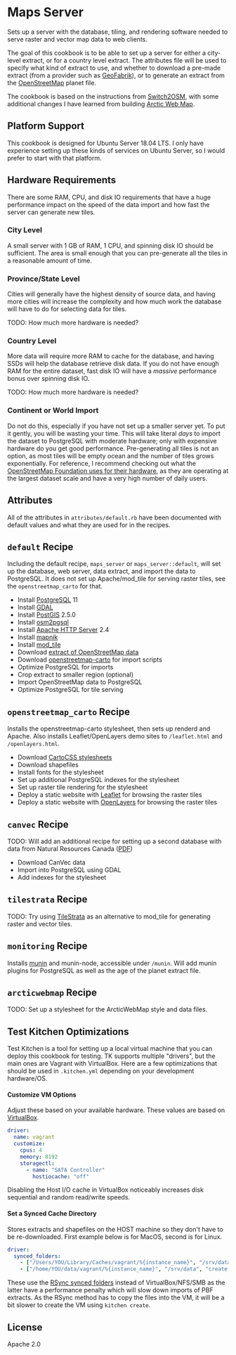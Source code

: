 # Maps Server

Sets up a server with the database, tiling, and rendering software needed to serve raster and vector map data to web clients.

The goal of this cookbook is to be able to set up a server for either a city-level extract, or for a country level extract. The attributes file will be used to specify what kind of extract to use, and whether to download a pre-made extract (from a provider such as [GeoFabrik][]), or to generate an extract from the [OpenStreetMap][] planet file.

The cookbook is based on the instructions from [Switch2OSM][], with some additional changes I have learned from building [Arctic Web Map][].

[Arctic Web Map]: https://webmap.arcticconnect.ca
[OpenStreetMap]: https://wiki.openstreetmap.org/wiki/Main_Page
[Switch2OSM]: https://switch2osm.org

## Platform Support

This cookbook is designed for Ubuntu Server 18.04 LTS. I only have experience setting up these kinds of services on Ubuntu Server, so I would prefer to start with that platform.

## Hardware Requirements

There are some RAM, CPU, and disk IO requirements that have a huge performance impact on the speed of the data import and how fast the server can generate new tiles.

### City Level

A small server with 1 GB of RAM, 1 CPU, and spinning disk IO should be sufficient. The area is small enough that you can pre-generate all the tiles in a reasonable amount of time.

### Province/State Level

Cities will generally have the highest density of source data, and having more cities will increase the complexity and how much work the database will have to do for selecting data for tiles.

TODO: How much more hardware is needed?

### Country Level

More data will require more RAM to cache for the database, and having SSDs will help the database retrieve disk data. If you do not have enough RAM for the entire dataset, fast disk IO will have a *massive* performance bonus over spinning disk IO.

TODO: How much more hardware is needed?

### Continent or World Import

Do not do this, especially if you have not set up a smaller server yet. To put it gently, you will be wasting your time. This will take literal *days* to import the dataset to PostgreSQL with moderate hardware; only with expensive hardware do you get good performance. Pre-generating all tiles is not an option, as most tiles will be empty ocean and the number of tiles grows exponentially. For reference, I recommend checking out what the [OpenStreetMap Foundation uses for their hardware][OSMF Servers], as they are operating at the largest dataset scale and have a very high number of daily users.

[OSMF Servers]: https://hardware.openstreetmap.org

## Attributes

All of the attributes in `attributes/default.rb` have been documented with default values and what they are used for in the recipes.

## `default` Recipe

Including the default recipe, `maps_server` or `maps_server::default`, will set up the database, web server, data extract, and import the data to PostgreSQL. It does not set up Apache/mod\_tile for serving raster tiles, see the `openstreetmap_carto` for that.

* Install [PostgreSQL][] 11
* Install [GDAL][]
* Install [PostGIS][] 2.5.0
* Install [osm2pgsql][]
* Install [Apache HTTP Server][] 2.4
* Install [mapnik][]
* Install [mod\_tile][modtile]
* Download [extract of OpenStreetMap data][GeoFabrik]
* Download [openstreetmap-carto][] for import scripts
* Optimize PostgreSQL for imports
* Crop extract to smaller region (optional)
* Import OpenStreetMap data to PostgreSQL
* Optimize PostgreSQL for tile serving

[Apache HTTP Server]: https://httpd.apache.org
[GDAL]: https://www.gdal.org
[GeoFabrik]: http://download.geofabrik.de
[mapnik]: https://mapnik.org
[modtile]: https://github.com/openstreetmap/mod_tile
[osm2pgsql]: https://github.com/openstreetmap/osm2pgsql
[PostGIS]: http://postgis.net
[PostgreSQL]: https://www.postgresql.org

## `openstreetmap_carto` Recipe

Installs the openstreetmap-carto stylesheet, then sets up renderd and Apache. Also installs Leaflet/OpenLayers demo sites to `/leaflet.html` and `/openlayers.html`.

* Download [CartoCSS stylesheets][openstreetmap-carto]
* Download shapefiles
* Install fonts for the stylesheet
* Set up additional PostgreSQL indexes for the stylesheet
* Set up raster tile rendering for the stylesheet
* Deploy a static website with [Leaflet][] for browsing the raster tiles
* Deploy a static website with [OpenLayers][] for browsing the raster tiles

[Leaflet]: https://leafletjs.com
[OpenLayers]: http://openlayers.org
[openstreetmap-carto]: https://github.com/gravitystorm/openstreetmap-carto

## `canvec` Recipe

TODO: Will add an additional recipe for setting up a second database with data from Natural Resources Canada ([PDF](https://www.nrcan.gc.ca/sites/www.nrcan.gc.ca/files/earthsciences/pdf/CanVec_en.pdf))

* Download CanVec data
* Import into PostgreSQL using GDAL
* Add indexes for the stylesheet

## `tilestrata` Recipe

TODO: Try using [TileStrata][] as an alternative to mod\_tile for generating raster and vector tiles.

[TileStrata]: https://github.com/naturalatlas/tilestrata

## `monitoring` Recipe

Installs [munin][] and munin-node, accessible under `/munin`. Will add munin plugins for PostgreSQL as well as the age of the planet extract file.

[Munin]: http://munin-monitoring.org

## `arcticwebmap` Recipe

TODO: Set up a stylesheet for the ArcticWebMap style and data files.

## Test Kitchen Optimizations

Test Kitchen is a tool for setting up a local virtual machine that you can deploy this cookbook for testing. TK supports multiple "drivers", but the main ones are Vagrant with VirtualBox. Here are a few optimizations that should be used in `.kitchen.yml` depending on your development hardware/OS.

#### Customize VM Options

Adjust these based on your available hardware. These values are based on [VirtualBox][VirtualBox Config].

```yaml
driver:
  name: vagrant
  customize:
    cpus: 4
    memory: 8192
    storagectl:
      - name: "SATA Controller"
        hostiocache: "off"
```

Disabling the Host I/O cache in VirtualBox noticeably increases disk sequential and random read/write speeds.

[VirtualBox Config]: https://www.vagrantup.com/docs/virtualbox/configuration.html

#### Set a Synced Cache Directory

Stores extracts and shapefiles on the HOST machine so they don't have to be re-downloaded. First example below is for MacOS, second is for Linux.

```yaml
driver:
  synced_folders:
    - ["/Users/YOU/Library/Caches/vagrant/%{instance_name}", "/srv/data", "create: true, type: :rsync"]
    - ["/home/YOU/data/vagrant/%{instance_name}", "/srv/data", "create: true, type: :rsync"]
```

These use the [RSync synced folders][RSync Synced Folders] instead of VirtualBox/NFS/SMB as the latter have a performance penalty which will slow down imports of PBF extracts. As the RSync method has to copy the files into the VM, it will be a bit slower to create the VM using `kitchen create`.

[RSync Synced Folders]: https://www.vagrantup.com/docs/synced-folders/rsync.html

## License

Apache 2.0

